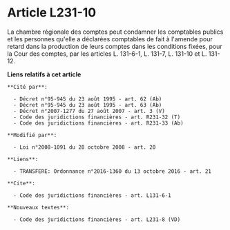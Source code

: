 # Article L231-10

La chambre régionale des comptes peut condamner les comptables publics et les personnes qu'elle a déclarées comptables de
fait à l'amende pour retard dans la production de leurs comptes dans les conditions fixées, pour la Cour des comptes, par les
articles L. 131-6-1, L. 131-7, L. 131-10 et L. 131-12.

**Liens relatifs à cet article**

	**Cité par**:

	  - Décret n°95-945 du 23 août 1995 - art. 62 (Ab)
	  - Décret n°95-945 du 23 août 1995 - art. 63 (Ab)
	  - Décret n°2007-1277 du 27 août 2007 - art. 3 (V)
	  - Code des juridictions financières - art. R231-32 (T)
	  - Code des juridictions financières - art. R231-33 (Ab)

	**Modifié par**:

	  - Loi n°2008-1091 du 28 octobre 2008 - art. 20

	**Liens**:

	  - TRANSFERE: Ordonnance n°2016-1360 du 13 octobre 2016 - art. 21

	**Cite**:

	  - Code des juridictions financières - art. L131-6-1

	**Nouveaux textes**:

	  - Code des juridictions financières - art. L231-8 (VD)
